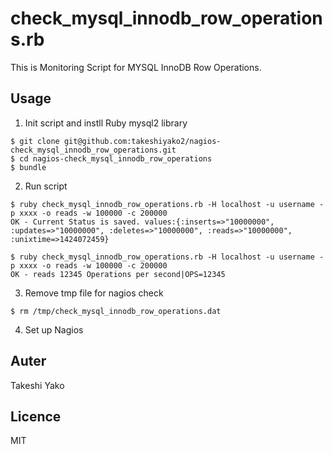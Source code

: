 # check_mysql_innodb_row_operations.rb

This is Monitoring Script for MYSQL InnoDB Row Operations.


## Usage


1) Init script and instll Ruby mysql2 library
```
$ git clone git@github.com:takeshiyako2/nagios-check_mysql_innodb_row_operations.git
$ cd nagios-check_mysql_innodb_row_operations
$ bundle
```

2) Run script
```
$ ruby check_mysql_innodb_row_operations.rb -H localhost -u username -p xxxx -o reads -w 100000 -c 200000
OK - Current Status is saved. values:{:inserts=>"10000000", :updates=>"10000000", :deletes=>"10000000", :reads=>"10000000", :unixtime=>1424072459}

$ ruby check_mysql_innodb_row_operations.rb -H localhost -u username -p xxxx -o reads -w 100000 -c 200000
OK - reads 12345 Operations per second|OPS=12345
```

3) Remove tmp file for nagios check
```
$ rm /tmp/check_mysql_innodb_row_operations.dat
```

4) Set up Nagios

## Auter

Takeshi Yako

## Licence

MIT

